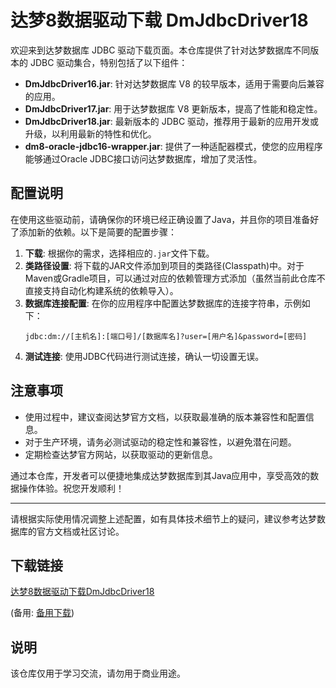 # 达梦8数据驱动下载 DmJdbcDriver18

欢迎来到达梦数据库 JDBC 驱动下载页面。本仓库提供了针对达梦数据库不同版本的 JDBC 驱动集合，特别包括了以下组件：

- **DmJdbcDriver16.jar**: 针对达梦数据库 V8 的较早版本，适用于需要向后兼容的应用。
- **DmJdbcDriver17.jar**: 用于达梦数据库 V8 更新版本，提高了性能和稳定性。
- **DmJdbcDriver18.jar**: 最新版本的 JDBC 驱动，推荐用于最新的应用开发或升级，以利用最新的特性和优化。
- **dm8-oracle-jdbc16-wrapper.jar**: 提供了一种适配器模式，使您的应用程序能够通过Oracle JDBC接口访问达梦数据库，增加了灵活性。

## 配置说明

在使用这些驱动前，请确保你的环境已经正确设置了Java，并且你的项目准备好了添加新的依赖。以下是简要的配置步骤：

1. **下载**: 根据你的需求，选择相应的`.jar`文件下载。
2. **类路径设置**: 将下载的JAR文件添加到项目的类路径(Classpath)中。对于Maven或Gradle项目，可以通过对应的依赖管理方式添加（虽然当前此仓库不直接支持自动化构建系统的依赖导入）。
3. **数据库连接配置**: 在你的应用程序中配置达梦数据库的连接字符串，示例如下：
   ```
   jdbc:dm://[主机名]:[端口号]/[数据库名]?user=[用户名]&password=[密码]
   ```
4. **测试连接**: 使用JDBC代码进行测试连接，确认一切设置无误。

## 注意事项

- 使用过程中，建议查阅达梦官方文档，以获取最准确的版本兼容性和配置信息。
- 对于生产环境，请务必测试驱动的稳定性和兼容性，以避免潜在问题。
- 定期检查达梦官方网站，以获取驱动的更新信息。

通过本仓库，开发者可以便捷地集成达梦数据库到其Java应用中，享受高效的数据操作体验。祝您开发顺利！

---

请根据实际使用情况调整上述配置，如有具体技术细节上的疑问，建议参考达梦数据库的官方文档或社区讨论。

## 下载链接
[达梦8数据驱动下载DmJdbcDriver18](https://pan.quark.cn/s/37499ccea08c) 

(备用: [备用下载](https://pan.baidu.com/s/1UdsjUR-DbtbwaJhMJnZ9mw?pwd=1234))

## 说明

该仓库仅用于学习交流，请勿用于商业用途。
